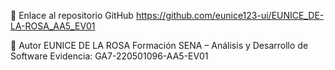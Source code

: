 
🔗 Enlace al repositorio GitHub
https://github.com/eunice123-ui/EUNICE_DE-LA-ROSA_AA5_EV01


🧠 Autor
EUNICE DE LA ROSA
Formación SENA – Análisis y Desarrollo de Software
Evidencia: GA7-220501096-AA5-EV01